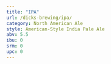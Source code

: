 ```yaml
---
title: "IPA"
url: /dicks-brewing/ipa/
category: North American Ale
style: American-Style India Pale Ale
abv: 5.5
ibu: 0
srm: 0
upc: 0
---
```



